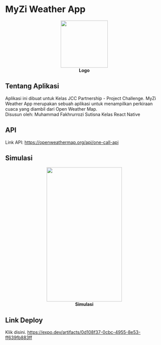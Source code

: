 # MyZi Weather App
<p align="center">
  <img src="https://github.com/mfakhru/my-weather-app/src/img/weather.png" width="150" height="150">
  <br>
  <b>Logo</b>
</p>

## Tentang Aplikasi
Aplikasi ini dibuat untuk Kelas JCC Partnership - Project Challenge.
MyZi Weather App merupakan sebuah aplikasi untuk menampilkan perkiraan cuaca yang diambil dari Open Weather Map.  
Disusun oleh:
Muhammad Fakhrurrozi Sutisna
Kelas React Native

## API
Link API: https://openweathermap.org/api/one-call-api

## Simulasi
<p align="center">
  <img src="https://github.com/my-weather-app/src/img/weather.png" width="240" height="427">
  <br>
  <b>Simulasi</b>
</p>

## Link Deploy
Klik disini. https://expo.dev/artifacts/0d108f37-0cbc-4955-8e53-ff639fb883ff
